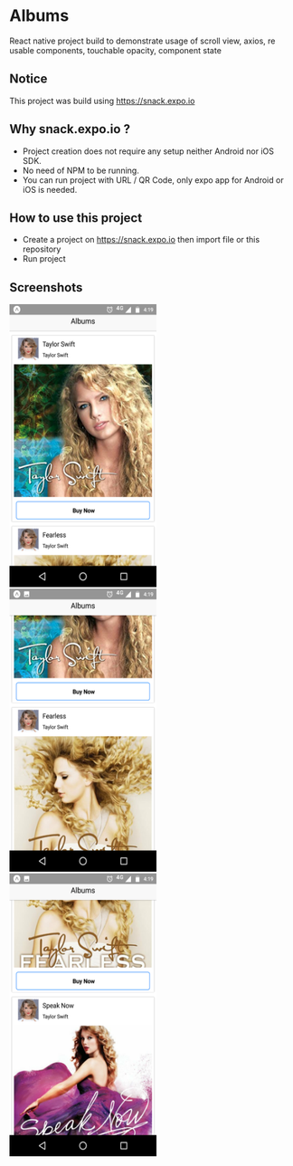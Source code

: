 # Albums
React native project build to demonstrate usage of scroll view, axios, re usable components, touchable opacity, component state

## Notice
This project was build using https://snack.expo.io

## Why snack.expo.io ?
- Project creation does not require any setup neither Android nor iOS SDK.
- No need of NPM to be running.
- You can run project with URL / QR Code, only expo app for Android or iOS is needed.

## How to use this project
- Create a project on https://snack.expo.io then import file or this repository
- Run project

## Screenshots

<img src = screenshots/Screenshot_20181025-161917.png width="260" height="500" alt="SampleImage"/>
<img src = screenshots/Screenshot_20181025-161922.png width="260" height="500" alt="SampleImage"/>
<img src = screenshots/Screenshot_20181025-161928.png width="260" height="500" alt="SampleImage"/>

